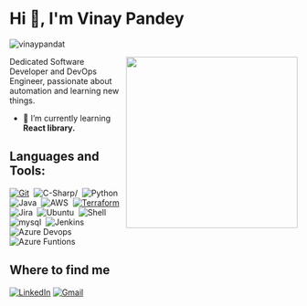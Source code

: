 <h1 align="left">Hi 👋, I'm Vinay Pandey</h1>
<p align="left"> <img src="https://komarev.com/ghpvc/?username=vinaypandat&label=Profile%20views&color=0e75b6&style=flat" alt="vinaypandat" /> </p>
<img align='right' src="https://media.giphy.com/media/fHfDyRjBvSyLUNXBhE/giphy.gif" width="300">

Dedicated Software Developer and DevOps Engineer, passionate about automation and learning new things.

<!-- - 🔭 I’m currently working on [YouTube Downloader](https://github.com/vinaypandat/youtube_downloader_2.0.git) -->

- 🌱 I’m currently learning **React library.**

<!-- - 👨‍💻 Check my [portfolio](https://vinaypandat.my.canva.site/) -->



##  Languages and Tools:
<p>
  <a href="https://certificates.cloudacademy.com/951b2b3bb4776ce3cca2c565449c0d5b83da9e25.pdf" target="_blank"><img alt="Git" 
      src="https://img.shields.io/badge/git-%23F05033.svg?style=for-the-badge&logo=git&logoColor=white" /></a>&nbsp;
  <img src="https://img.shields.io/badge/C%23-239120?style=for-the-badge&logo=c-sharp&logoColor=white" alt=C-Sharp/>&nbsp;
  <img src="https://img.shields.io/badge/python-3670A0?style=for-the-badge&logo=python&logoColor=ffdd54" alt="Python" />&nbsp;
  <img src="https://img.shields.io/badge/java-%23ED8B00.svg?style=for-the-badge&logo=java&logoColor=white" alt="Java" />&nbsp;
  <img src="https://img.shields.io/badge/AWS-%23FF9900.svg?style=for-the-badge&logo=amazon-aws&logoColor=white" alt="AWS" />&nbsp;
  <a href="https://certificates.cloudacademy.com/8a7e92807784fd7350be8de24b2c82f8d4a01618.pdf" target="_blank"><img alt="Terraform"
      src="https://img.shields.io/badge/terraform-%235835CC.svg?style=for-the-badge&logo=terraform&logoColor=white" /></a>&nbsp;
  <img src="https://img.shields.io/badge/jira-%230A0FFF.svg?style=for-the-badge&logo=jira&logoColor=white" alt="Jira" />&nbsp;
  <img src="https://img.shields.io/badge/Ubuntu-E95420?style=for-the-badge&logo=ubuntu&logoColor=white" alt="Ubuntu"/>&nbsp;
  <img src="https://img.shields.io/badge/shell_script-%23121011.svg?style=for-the-badge&logo=gnu-bash&logoColor=white" alt="Shell" />&nbsp;
  <img src="https://img.shields.io/badge/mysql-%2300f.svg?style=for-the-badge&logo=mysql&logoColor=white" alt="mysql"/>&nbsp;
  <img src="https://img.shields.io/badge/jenkins-%232C5263.svg?style=for-the-badge&logo=jenkins&logoColor=white" alt="Jenkins"/>&nbsp;
  <img src="https://img.shields.io/badge/Azure_DevOps-0078D7?style=for-the-badge&logo=azure-devops&logoColor=white" alt="Azure Devops"/>&nbsp;
  <img src="https://img.shields.io/badge/Azure_Functions-0062AD?style=for-the-badge&logo=azure-functions&logoColor=white" alt="Azure Funtions"/>&nbsp;
</p>

## Where to find me
<p> 
  <a href="https://www.linkedin.com/in/vinay-pandey/" target="_blank"><img alt="LinkedIn"
      src="https://img.shields.io/badge/linkedin-%230077B5.svg?&style=for-the-badge&logo=linkedin&logoColor=white" /></a>
  <a href="mailto:engg.vinaypandey@gmail.com" target="_blank"><img alt="Gmail"
      src="https://img.shields.io/badge/Gmail-D14836?style=for-the-badge&logo=gmail&logoColor=white" /></a>
</p>

<!-- -<p><img align="right" src="https://github-readme-stats.vercel.app/api/top-langs?username=vinaypandat&show_icons=true&locale=en&layout=compact" alt="vinaypandat" /></p> -->
